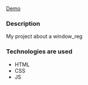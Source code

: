 [Demo]( https://yevhentkachuk.github.io/Window_regestration/index.html)

### Description

My project about a window_reg 

### Technologies are used

- HTML
- CSS 
- JS

